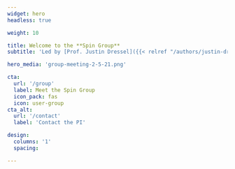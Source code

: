 ```yaml
---
widget: hero
headless: true  

weight: 10  

title: Welcome to the **Spin Group**
subtitle: 'Led by [Prof. Justin Dressel]({{< relref "/authors/justin-dressel" >}})'

hero_media: 'group-meeting-2-5-21.png'

cta:
  url: '/group'
  label: Meet the Spin Group
  icon_pack: fas
  icon: user-group
cta_alt:
  url: '/contact'
  label: 'Contact the PI'

design:
  columns: '1'
  spacing:

---
```


<br/>
